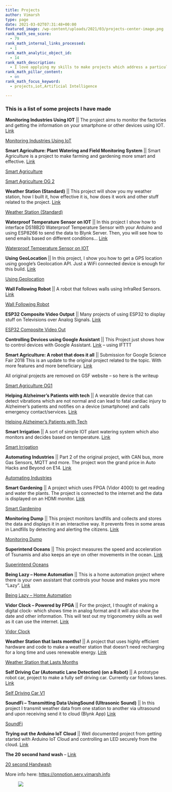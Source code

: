 ```yaml
---
title: Projects
author: Vimarsh
type: page
date: 2021-03-02T07:31:48+00:00
featured_image: /wp-content/uploads/2021/03/projects-center-image.png
rank_math_seo_score:
  - 79
rank_math_internal_links_processed:
  - 1
rank_math_analytic_object_id:
  - 14
rank_math_description:
  - I love applying my skills to make projects which address a particular issue in various industries. This is a list of some of the projects I have made.
rank_math_pillar_content:
  - on
rank_math_focus_keyword:
  - projects,iot,Artificial Intelligence

---
```

### This is a list of some projects I have made

**Monitoring Industries Using IOT** || The project aims to monitor the factories and getting the information on your smartphone or other devices using IOT. <a href="https://www.hackster.io/vimarsh/monitoring-industries-using-iot-ddc208" target="_blank" aria-label=" (opens in a new tab)" rel="noreferrer noopener" class="rank-math-link">Link</a>

<a aria-label=" (opens in a new tab)" rel="noreferrer noopener" href="https://www.notion.so/Monitoring-Industries-Using-IoT-b73ba1ccb8c047eb9552747912d1f0fa" target="_blank" class="rank-math-link">Monitoring Industries Using IoT</a>

**Smart Agriculture: Plant Watering and Field Monitoring System** || Smart Agriculture is a project to make farming and gardening more smart and effective. <a href="https://makerfaire.com/maker/entry/69304/" target="_blank" aria-label=" (opens in a new tab)" rel="noreferrer noopener" class="rank-math-link">Link</a>

<a href="https://oldblog.vimarsh.info/p/smart-agriculture.html" target="_blank" aria-label=" (opens in a new tab)" rel="noreferrer noopener" class="rank-math-link">Smart Agriculture</a>

<a href="https://www.notion.so/Smart-Agriculture-OG-2-980b73dc9f0f413590fc8cb52847cc75" target="_blank" aria-label=" (opens in a new tab)" rel="noreferrer noopener" class="rank-math-link">Smart Agriculture OG 2</a>

**Weather Station (Standard)** || This project will show you my weather station, how I built it, how effective it is, how does it work and other stuff related to the project. <a href="https://www.youtube.com/watch?v=IRsGbEYqkLQ" target="_blank" rel="noreferrer noopener">Link</a>

<a href="https://www.google.com/url?q=https%3A%2F%2Fwww.notion.so%2FWeather-Station-Standard-5bb823dddfff4166afe2fd3ddff57447&sa=D&sntz=1&usg=AFQjCNF0ZPaMxxYtXVbHrp2SCgic4zfsbA" target="_blank" rel="noreferrer noopener">Weather Station (Standard)</a>

**Waterproof Temperature Sensor on IOT** || In this project I show how to interface DS18B20 Waterproof Temperature Sensor with your Arduino and using ESP8266 to send the data to Blynk Server. Then, you will see how to send emails based on different conditions… <a href="https://www.youtube.com/watch?v=zN1UqEv-C4w" target="_blank" rel="noreferrer noopener">Link</a>

<a href="https://www.google.com/url?q=https%3A%2F%2Fwww.notion.so%2FWaterproof-Temperature-Sensor-on-IOT-70e102254d0748a284bbff4270368ea1&sa=D&sntz=1&usg=AFQjCNFOtNIQqMnJfcsRH6CbNGGfvPUVEg" target="_blank" rel="noreferrer noopener">Waterproof Temperature Sensor on IOT</a>

**Using GeoLocation** || In this project, I show you how to get a GPS location using google’s Geolocation API. Just a WiFi connected device is enough for this build. <a href="https://www.youtube.com/watch?v=CN9ctgk62aw" target="_blank" rel="noreferrer noopener">Link</a>

<a href="https://www.google.com/url?q=https%3A%2F%2Fwww.notion.so%2FUsing-Geolocation-4b8622234e984768b3aa7c9426e67abe&sa=D&sntz=1&usg=AFQjCNGjYpXHTqdLlpppVXrWbuH-y8zWew" target="_blank" rel="noreferrer noopener">Using Geolocation</a>

**Wall Following Robot** || A robot that follows walls using InfraRed Sensors. <a href="https://www.youtube.com/watch?v=ncCQMV4how0" target="_blank" rel="noreferrer noopener">Link</a>

<a href="https://www.google.com/url?q=https%3A%2F%2Fwww.notion.so%2FWall-Following-Robot-85d3c152fd9441769d6ce0b1e8cec26e&sa=D&sntz=1&usg=AFQjCNEoyqbAhlB33Bw4zY8AoBid0FA6qA" target="_blank" rel="noreferrer noopener">Wall Following Robot</a>

**ESP32 Composite Video Output** || Many projects of using ESP32 to display stuff on Televisions over Analog Signals. <a href="https://www.youtube.com/playlist?list=PLgxZvhnI-8DFFeTLHNZfdVwvht-DvvW34" target="_blank" rel="noreferrer noopener">Link</a>

<a href="https://www.google.com/url?q=https%3A%2F%2Fwww.notion.so%2FESP32-Composite-Video-Out-25b4aa27b7af443e9352b6757264bc96&sa=D&sntz=1&usg=AFQjCNHvX9WE61nCecE2GQFMMJaTANsv4w" target="_blank" rel="noreferrer noopener">ESP32 Composite Video Out</a>

**Controlling Devices using Google Assistant** || This Project just shows how to control devices with Google Assistant. <a href="https://www.youtube.com/watch?v=cpiP_l9jyr8" target="_blank" rel="noreferrer noopener">Link</a> – using IFTTT

**Smart Agriculture: A robot that does it all** || Submission for Google Science Fair 2018 This is an update to the original project related to the topic. With more features and more beneficiary. <a href="https://www.google.com/url?q=https%3A%2F%2Foldblog.vimarsh.info%2F2018%2F12%2Fsmart-agriculture.html&sa=D&sntz=1&usg=AFQjCNHtZdJVVqYNIM4KQquFdqkT063USg" target="_blank" rel="noreferrer noopener">Link</a>

All original projects are removed on GSF website – so here is the writeup

<a href="https://www.google.com/url?q=https%3A%2F%2Fwww.notion.so%2FSmart-Agriculture-OG1-4e2416649c024eff99414a2616649e06&sa=D&sntz=1&usg=AFQjCNFPePCv4zdPKkXodwTlKi1ADGA_Og" target="_blank" rel="noreferrer noopener">Smart Agriculture OG1</a>

**Helping Alzheimer’s Patients with tech** || A wearable device that can detect vibrations which are not normal and can lead to fatal cardiac injury to Alzheimer’s patients and notifies on a device (smartphone) and calls emergency contact/services. <a href="https://www.google.com/url?q=https%3A%2F%2Fwww.element14.com%2Fcommunity%2Fcommunity%2Fproject14%2Fwearabletech%2Fblog%2F2019%2F01%2F14%2Fhelping-alzeihmer-patients-with-tech&sa=D&sntz=1&usg=AFQjCNFO_JK7u7Iw9b8dfwarE-vV_bYe3A" target="_blank" rel="noreferrer noopener">Link</a>

<a href="https://www.google.com/url?q=https%3A%2F%2Fwww.notion.so%2FHelping-Alzheimer-s-Patients-with-Tech-56929b9e3e0741478bb00860cd7fd051&sa=D&sntz=1&usg=AFQjCNFI-1Jce708D1GiQXDlBV18DuF0aQ" target="_blank" rel="noreferrer noopener">Helping Alzheimer’s Patients with Tech</a>

**Smart Irrigation** || A sort of simple IOT plant watering system which also monitors and decides based on temperature. <a href="https://www.google.com/url?q=https%3A%2F%2Fwww.hackster.io%2Fvimarsh%2Fsmart-irrigation-e07f23&sa=D&sntz=1&usg=AFQjCNG22tU4kPnjS6fJTX62aiu1qlbX3Q" target="_blank" rel="noreferrer noopener">Link</a>

<a href="https://www.google.com/url?q=https%3A%2F%2Fwww.notion.so%2FSmart-Irrigation-64872b9dd8584b91956791efe44188af&sa=D&sntz=1&usg=AFQjCNH09PnQBl_YFuwvLABGA4-D-TBFbw" target="_blank" rel="noreferrer noopener">Smart Irrigation</a>

**Automating Industries** || Part 2 of the original project, with CAN bus, more Gas Sensors, MQTT and more. The project won the grand price in Auto Hacks and Beyond on E14. <a href="https://www.google.com/url?q=https%3A%2F%2Fwww.element14.com%2Fcommunity%2Fcommunity%2Farduino%2Farduino-projects%2Fblog%2F2018%2F12%2F04%2Fproject-for-auto-hacks-and-beyond-automating-industries&sa=D&sntz=1&usg=AFQjCNEOfmJAsZ6J7_JvldZRhlXXuPkIFQ" target="_blank" rel="noreferrer noopener">Link</a>

<a href="https://www.google.com/url?q=https%3A%2F%2Fwww.notion.so%2FAutomating-Industries-75bd15f563594f4f87d10e78ca2c90b4&sa=D&sntz=1&usg=AFQjCNH_HG2ozaAdoXw9tJNB35f76aS7yw" target="_blank" rel="noreferrer noopener">Automating Industries</a>

**Smart Gardening** || A project which uses FPGA (Vidor 4000) to get reading and water the plants. The project is connected to the internet and the data is displayed on an HDMI monitor. <a href="https://www.google.com/url?q=https%3A%2F%2Fwww.element14.com%2Fcommunity%2Fcommunity%2Farduino%2Farduino-projects%2Fblog%2F2019%2F01%2F29%2Fsmart-gardening&sa=D&sntz=1&usg=AFQjCNFScgenK4sIKKxuYR8H9CkJggdyLA" target="_blank" rel="noreferrer noopener">Link</a>

<a href="https://www.google.com/url?q=https%3A%2F%2Fwww.notion.so%2FSmart-Gardening-f00ae28068324b9dba062b7b0275cc1b&sa=D&sntz=1&usg=AFQjCNGE2tfql-I8IVXdLwGKFcaeniGVig" target="_blank" rel="noreferrer noopener">Smart Gardening</a>

**Monitoring Dump** || This project monitors landfills and collects and stores the data and displays it in an interactive way. It prevents fires in some areas in Landfills by detecting and alerting the citizens. <a href="https://www.google.com/url?q=https%3A%2F%2Fwww.hackster.io%2Fvimarsh%2Fmonitoring-dump-4f4bee&sa=D&sntz=1&usg=AFQjCNE4k_5uVGRMt9XF1yV78DFpUhNOaQ" target="_blank" rel="noreferrer noopener">Link</a>

<a href="https://www.google.com/url?q=https%3A%2F%2Fwww.notion.so%2FMonitoring-Dump-d91577a825d64a379a46b9a08e8bf32a&sa=D&sntz=1&usg=AFQjCNG_o9lqijnDV7ETMLdH2Nm271iNwg" target="_blank" rel="noreferrer noopener">Monitoring Dump</a>

**Superintend Oceans** || This project measures the speed and acceleration of Tsunamis and also keeps an eye on other movements in the ocean. <a href="https://www.google.com/url?q=https%3A%2F%2Fwww.hackster.io%2Fvimarsh%2Fsuperintend-oceans-193415&sa=D&sntz=1&usg=AFQjCNEoDkHOzmEuITDfHlmVSPnx4BJxrQ" target="_blank" rel="noreferrer noopener">Link</a>

<a href="https://www.google.com/url?q=https%3A%2F%2Fwww.notion.so%2FSuperintend-Oceans-b2ad6e297257473f9dff90c570db1091&sa=D&sntz=1&usg=AFQjCNEwKZg2PqSQNTIggudY3Q7I6Xgerg" target="_blank" rel="noreferrer noopener">Superintend Oceans</a>

**Being Lazy – Home Automation** || This is a home automation project where there is your own assistant that controls your house and makes you more “Lazy”. <a href="https://www.google.com/url?q=https%3A%2F%2Fwww.element14.com%2Fcommunity%2Fcommunity%2Fproject14%2Fhomeautomation%2Fblog%2F2019%2F03%2F14%2Fbeing-lazy-home-automation&sa=D&sntz=1&usg=AFQjCNGQlRn_VpzSRmM7TxShxMT2dbNMYg" target="_blank" rel="noreferrer noopener">Link</a>

<a href="https://www.google.com/url?q=https%3A%2F%2Fwww.notion.so%2FBeing-Lazy-Home-Automation-86f3115223bb4bc599944e48a1ff52c9&sa=D&sntz=1&usg=AFQjCNF3vsqQ0vCTkXIlxqbur0IWYrGQaA" target="_blank" rel="noreferrer noopener">Being Lazy – Home Automation</a>

**Vidor Clock – Powered by FPGA** || For the project, I thought of making a digital clock- which shows time in analog format and it will also show the date and other information. This will test out my trigonometry skills as well as it can use the internet. <a href="https://www.google.com/url?q=https%3A%2F%2Fwww.element14.com%2Fcommunity%2Fcommunity%2Fproject14%2Fprogrammable-logic%2Fblog%2F2019%2F07%2F16%2Fclock-on-monitor-powered-by-fpga&sa=D&sntz=1&usg=AFQjCNHSgXrPEw3phPMdHXOI6MPqjgFIdA" target="_blank" rel="noreferrer noopener">Link</a>

<a href="https://www.google.com/url?q=https%3A%2F%2Fwww.notion.so%2FVidor-Clock-e2a7043e798c4a0e9cc1b056ca508d86&sa=D&sntz=1&usg=AFQjCNGh-KLsFaTKX7knX0HpE-XS3JiEhg" target="_blank" rel="noreferrer noopener">Vidor Clock</a>

**Weather Station that lasts months!** || A project that uses highly efficient hardware and code to make a weather station that doesn’t need recharging for a long time and uses renewable energy. <a href="https://www.google.com/url?q=https%3A%2F%2Fwww.element14.com%2Fcommunity%2Fcommunity%2Farduino%2Farduino-projects%2Fblog%2F2019%2F10%2F13%2Fweather-station-that-lasts-months&sa=D&sntz=1&usg=AFQjCNFLRCNVYohrMvJ-X4YAqpp8tUN7rA" target="_blank" rel="noreferrer noopener">Link</a>

<a href="https://www.google.com/url?q=https%3A%2F%2Fwww.notion.so%2FWeather-Station-that-Lasts-Months-38ac1ebb87854750946838ba4b7cfd86&sa=D&sntz=1&usg=AFQjCNEwEWuBCltK6sNReqb79QUqctI7Yw" target="_blank" rel="noreferrer noopener">Weather Station that Lasts Months</a>

**Self Driving Car (Automatic Lane Detection) (on a Robot)** || A prototype robot car, project to make a fully self driving car. Currently car follows lanes. <a href="https://www.google.com/url?q=https%3A%2F%2Fwww.element14.com%2Fcommunity%2Fpeople%2Fvimarsh_%2Fblog%2F2019%2F11%2F18%2Fself-driving-car-automatic-lane-detection-on-a-robot&sa=D&sntz=1&usg=AFQjCNFp7_3y8xuYjvDPJAX_lBfo7PbECQ" target="_blank" rel="noreferrer noopener">Link</a>

<a href="https://www.google.com/url?q=https%3A%2F%2Fwww.notion.so%2FSelf-Driving-Car-V1-3ab65d7ec7ee45d09e367a2153ffdf6f&sa=D&sntz=1&usg=AFQjCNExv3XOV4mspS0xC4uq83qW5wcp0Q" target="_blank" rel="noreferrer noopener">Self Driving Car V1</a>

**SoundFi – Transmitting Data UsingSound (Ultrasonic Sound)** || In this project I transmit weather data from one station to another via ultrasound and upon receiving send it to cloud (Blynk App) <a href="https://www.google.com/url?q=https%3A%2F%2Fwww.element14.com%2Fcommunity%2Fpeople%2Fvimarsh_%2Fblog%2F2020%2F03%2F09%2Fsoundfi-transmitting-data-using-sound-ultrasonic-sound&sa=D&sntz=1&usg=AFQjCNEjjA7SwB0QmW6Bg7OI-vtvedacOw" target="_blank" rel="noreferrer noopener">Link</a>

<a href="https://www.google.com/url?q=https%3A%2F%2Fwww.notion.so%2FSoundFi-e4a0f7de05494144a3dd09a815d75da2&sa=D&sntz=1&usg=AFQjCNEWTcWT64ZokX7vzSt7rrnTej81-w" target="_blank" rel="noreferrer noopener">SoundFi</a>

**Trying out the Arduino IoT Cloud** || Well documented project from getting started with Arduino IoT Cloud and controlling an LED securely from the cloud. <a href="https://www.google.com/url?q=https%3A%2F%2Fwww.element14.com%2Fcommunity%2Fcommunity%2Farduino%2Fblog%2F2020%2F03%2F20%2Ftrying-out-the-arduino-iot-cloud&sa=D&sntz=1&usg=AFQjCNGm-SMvAwinzSsz1pTJIhDrXp5kbw" target="_blank" rel="noreferrer noopener">Link</a>

**The 20 second hand wash** – <a href="https://www.google.com/url?q=https%3A%2F%2Fwww.element14.com%2Fcommunity%2Fcommunity%2Fproject14%2Ffightinggerms%2Fblog%2F2020%2F03%2F21%2Fthe-20-second-handwash&sa=D&sntz=1&usg=AFQjCNEOsIG8A8ENU_otnSr_dAdTLz_zUg" target="_blank" rel="noreferrer noopener">Link</a>

<a href="https://www.google.com/url?q=https%3A%2F%2Fwww.notion.so%2F20-second-Handwash-4dbc5d08e269461393daf7af8074c3a6&sa=D&sntz=1&usg=AFQjCNHIJFsG-mNA7503LT1dfa2HqL4E-w" target="_blank" rel="noreferrer noopener">20 second Handwash</a>

More info here: <a href="https://onnotion.serv.vimarsh.info/" target="_blank" aria-label=" (opens in a new tab)" rel="noreferrer noopener" class="rank-math-link">https://onnotion.serv.vimarsh.info</a><figure class="wp-block-image size-large">

![][1] </figure>

 [1]: blob:https://vimarsh.info/a2b381ef-6608-4c5d-88a8-ef9f9c51382b